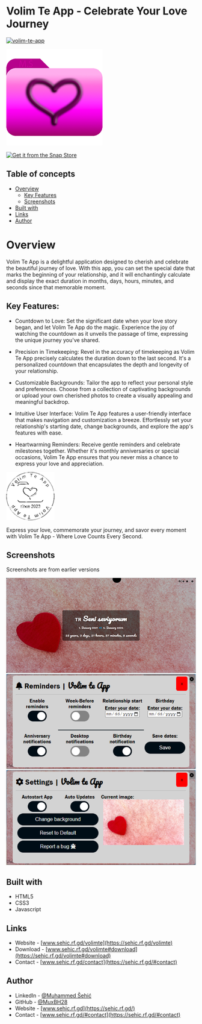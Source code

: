 # Volim Te App - Celebrate Your Love Journey 

[![volim-te-app](https://snapcraft.io/volim-te-app/badge.svg)](https://snapcraft.io/volim-te-app)



![](images/icon.png)

[![Get it from the Snap Store](https://snapcraft.io/static/images/badges/en/snap-store-black.svg)](https://snapcraft.io/volim-te-app)
## Table of concepts
- [Overview](#overview)
  - [Key Features](#key-features)
  - [Screenshots](#screenshots)
- [Built with](#built-with)
- [Links](#links)
- [Author](#author)

# Overview

Volim Te App is a delightful application designed to cherish and celebrate the beautiful journey of love. With this app, you can set the special date that marks the beginning of your relationship, and it will enchantingly calculate and display the exact duration in months, days, hours, minutes, and seconds since that memorable moment.

## Key Features:

 - Countdown to Love:
   Set the significant date when your love story began, and let Volim Te App do the magic. Experience the joy of watching the countdown as it unveils the passage of time, expressing the unique journey you've shared.

 - Precision in Timekeeping:
   Revel in the accuracy of timekeeping as Volim Te App precisely calculates the duration down to the last second. It's a personalized countdown that encapsulates the depth and longevity of your relationship.

 - Customizable Backgrounds:
   Tailor the app to reflect your personal style and preferences. Choose from a collection of captivating backgrounds or upload your own cherished photos to create a visually appealing and meaningful backdrop.

 - Intuitive User Interface:
   Volim Te App features a user-friendly interface that makes navigation and customization a breeze. Effortlessly set your relationship's starting date, change backgrounds, and explore the app's features with ease.

 - Heartwarming Reminders:
   Receive gentle reminders and celebrate milestones together. Whether it's monthly anniversaries or special occasions, Volim Te App ensures that you never miss a chance to express your love and appreciation.
   
![](src/images/marriage-stamp.png)

Express your love, commemorate your journey, and savor every moment with Volim Te App - Where Love Counts Every Second.

## Screenshots
Screenshots are from earlier versions

![UI](images/app1.png)
![Reminders](images/app2.png)
![Settings](images/app3.png)

## Built with
  - HTML5
  - CSS3
  - Javascript

## Links
- Website - [www.sehic.rf.gd/volimte](https://sehic.rf.gd/volimte)
- Download - [www.sehic.rf.gd/volimte#download](https://sehic.rf.gd/volimte#download)
- Contact - [www.sehic.rf.gd/contact](https://sehic.rf.gd/#contact)

## Author

- LinkedIn - [@Muhammed Šehić](https://www.linkedin.com/in/muhammed-%C5%A1ehi%C4%87-31a7b6175/)
- GitHub - [@MuxBH28](https://github.com/MuxBH28)
- Website - [www.sehic.rf.gd](https://sehic.rf.gd/)
- Contact - [www.sehic.rf.gd/#contact](https://sehic.rf.gd/#contact)
